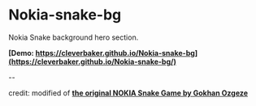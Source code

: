 # Nokia-snake-bg

Nokia Snake background hero section.

**[Demo: https://cleverbaker.github.io/Nokia-snake-bg](https://cleverbaker.github.io/Nokia-snake-bg/)**

--

credit: modified of **[the original NOKIA Snake Game by Gokhan Ozgeze](https://codepen.io/gokhanozgezer/pen/WNqbeGp)**
